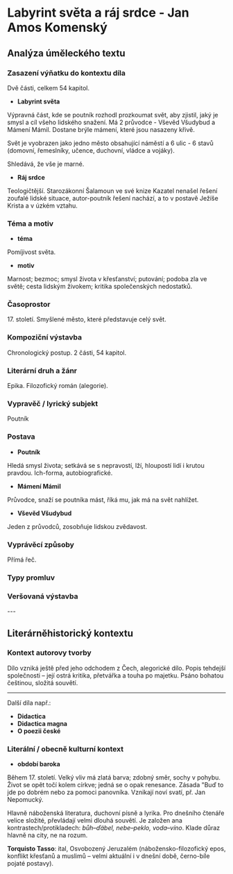 # Labyrint světa a ráj srdce - Jan Amos Komenský

## Analýza úměleckého textu

### Zasazení výňatku do kontextu díla

Dvě části, celkem 54 kapitol.

- **Labyrint světa**

Výpravná část, kde se poutník rozhodl prozkoumat svět, aby zjistil, jaký je smysl a cíl všeho lidského snažení. Má 2 průvodce - Vševěd Všudybud a Mámení Mámil. Dostane brýle mámení, které jsou nasazeny křivě. 

Svět je vyobrazen jako jedno město obsahující náměstí a 6 ulic - 6 stavů (domovní, řemeslníky, učence, duchovní, vládce a vojáky).

Shledává, že vše je marné.

- **Ráj srdce**

Teologičtější. Starozákonní Šalamoun ve své knize Kazatel nenašel řešení zoufalé lidské situace, autor-poutník řešení nachází, a to v postavě Ježíše Krista a v úzkém vztahu.

### Téma a motiv

- **téma**

Pomíjivost světa.

- **motiv**

Marnost; bezmoc; smysl života v křesťanství; putování; podoba zla ve světě; cesta lidským živokem; kritika společenských nedostatků.

### Časoprostor

17\. století. Smyšlené město, které představuje celý svět.

### Kompoziční výstavba

Chronologický postup. 2 části, 54 kapitol.

### Literární druh a žánr

Epika. Filozofický román (alegorie).

### Vypravěč / lyrický subjekt

Poutník

### Postava

- **Poutník**

Hledá smysl života; setkává se s nepravostí, lží, hloupostí lidí i krutou pravdou. Ich-forma, autobiografické.

- **Mámení Mámil**

Průvodce, snaží se poutníka mást, říká mu, jak má na svět nahlížet.

- **Vševěd Všudybud**

Jeden z průvodců, zosobňuje lidskou zvědavost.

### Vyprávěcí způsoby

Přímá řeč.

### Typy promluv

### Veršovaná výstavba

\-\-\-

## Literárněhistorický kontextu

### Kontext autorovy tvorby

Dílo vzniká ještě před jeho odchodem z Čech, alegorické dílo. Popis tehdejší společnosti – její ostrá kritika, přetvářka a touha po majetku. Psáno bohatou češtinou, složitá souvětí.

---

Další díla např.:

- **Didactica**
- **Didactica magna**
- **O poezii české**

### Literální / obecně kulturní kontext

- **období baroka**

Během 17. století. Velký vliv má zlatá barva; zdobný směr, sochy v pohybu. Život se opět točí kolem církve; jedná se o opak renesance. Zásada "Buď to jde po dobrém nebo za pomoci panovníka. Vznikají noví svatí, př. Jan Nepomucký.

Hlavně náboženská literatura, duchovní písně a lyrika. Pro dnešního čtenáře velice složité, převládají velmi dlouhá souvětí. Je založen ana kontrastech/protikladech: *bůh–ďábel, nebe–peklo, voda–víno*. Klade důraz hlavně na city, ne na rozum. 

**Torquisto Tasso**: ital, Osvobozený Jeruzalém (nábožensko-filozofický epos, konflikt křesťanů a muslimů – velmi aktuální i v dnešní době, černo-bíle pojaté postavy).
